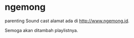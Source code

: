 # ngemong
parenting Sound cast alamat ada di http://www.ngemong.id.

Semoga akan ditambah playlistnya.
